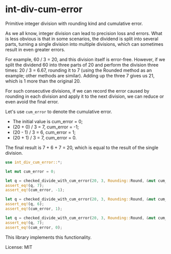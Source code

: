 # int-div-cum-error

Primitive integer division with rounding kind and cumulative error.

As we all know, integer division can lead to precision loss and errors.
What is less obvious is that in some scenarios, the dividend is split
into several parts, turning a single division into multiple divisions,
which can sometimes result in even greater errors.

For example, 60 / 3 = 20, and this division itself is error-free. However,
if we split the dividend 60 into three parts of 20 and perform the
division three times: 20 / 3 = 6.67, rounding it to 7 (using the Rounded
method as an example; other methods are similar). Adding up the three 7
gives us 21, which is 1 more than the original 20.

For such consecutive divisions, if we can record the error caused by
rounding in each division and apply it to the next division, we can
reduce or even avoid the final error.

Let's use `cum_error` to denote the cumulative error.

- The initial value is cum_error = 0;
- (20 + 0) / 3 = 7, cum_error = -1;
- (20 - 1) / 3 = 6, cum_error = 1;
- (20 + 1) / 3 = 7, cum_error = 0.

The final result is 7 + 6 + 7 = 20, which is equal to the result of
the single division.

```rust
use int_div_cum_error::*;

let mut cum_error = 0;

let q = checked_divide_with_cum_error(20, 3, Rounding::Round, &mut cum_error).unwrap();
assert_eq!(q, 7);
assert_eq!(cum_error, -1);

let q = checked_divide_with_cum_error(20, 3, Rounding::Round, &mut cum_error).unwrap();
assert_eq!(q, 6);
assert_eq!(cum_error, 1);

let q = checked_divide_with_cum_error(20, 3, Rounding::Round, &mut cum_error).unwrap();
assert_eq!(q, 7);
assert_eq!(cum_error, 0);
```

This library implements this functionality.

License: MIT
